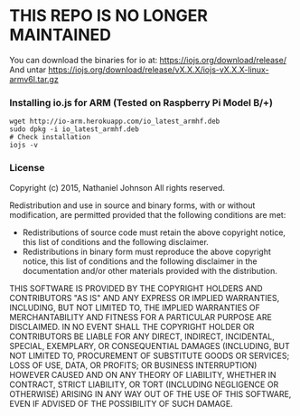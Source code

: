 THIS REPO IS NO LONGER MAINTAINED
==========================

You can download the binaries for io at: https://iojs.org/download/release/
And untar https://iojs.org/download/release/vX.X.X/iojs-vX.X.X-linux-armv6l.tar.gz

### Installing io.js for ARM (Tested on Raspberry Pi Model B/+)
```
wget http://io-arm.herokuapp.com/io_latest_armhf.deb
sudo dpkg -i io_latest_armhf.deb
# Check installation
iojs -v
```

### License

Copyright (c) 2015, Nathaniel Johnson
All rights reserved.

Redistribution and use in source and binary forms, with or without modification, are permitted provided that the following conditions are met:

* Redistributions of source code must retain the above copyright notice, this list of conditions and the following disclaimer.
* Redistributions in binary form must reproduce the above copyright notice, this list of conditions and the following disclaimer in the documentation and/or other materials provided with the distribution.

THIS SOFTWARE IS PROVIDED BY THE COPYRIGHT HOLDERS AND CONTRIBUTORS "AS IS" AND ANY EXPRESS OR IMPLIED WARRANTIES, INCLUDING, BUT NOT LIMITED TO, THE IMPLIED WARRANTIES OF MERCHANTABILITY AND FITNESS FOR A PARTICULAR PURPOSE ARE DISCLAIMED. IN NO EVENT SHALL THE COPYRIGHT HOLDER OR CONTRIBUTORS BE LIABLE FOR ANY DIRECT, INDIRECT, INCIDENTAL, SPECIAL, EXEMPLARY, OR CONSEQUENTIAL DAMAGES (INCLUDING, BUT NOT LIMITED TO, PROCUREMENT OF SUBSTITUTE GOODS OR SERVICES; LOSS OF USE, DATA, OR PROFITS; OR BUSINESS INTERRUPTION) HOWEVER CAUSED AND ON ANY THEORY OF LIABILITY, WHETHER IN CONTRACT, STRICT LIABILITY, OR TORT (INCLUDING NEGLIGENCE OR OTHERWISE) ARISING IN ANY WAY OUT OF THE USE OF THIS SOFTWARE, EVEN IF ADVISED OF THE POSSIBILITY OF SUCH DAMAGE.
